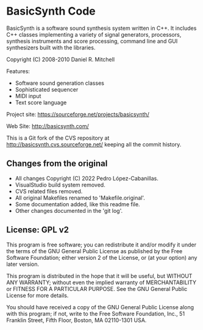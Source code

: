 # BasicSynth Code

BasicSynth is a software sound synthesis system written in C++. It includes C++ classes implementing a variety of signal generators, processors, synthesis instruments and score processing, command line and GUI synthesizers built with the libraries.

Copyright (C) 2008-2010 Daniel R. Mitchell

Features:

* Software sound generation classes
* Sophisticated sequencer
* MIDI input
* Text score language

Project site: https://sourceforge.net/projects/basicsynth/

Web Site: http://basicsynth.com/

This is a Git fork of the CVS repository at http://basicsynth.cvs.sourceforge.net/ keeping all the commit history.

## Changes from the original

* All changes Copyright (C) 2022 Pedro López-Cabanillas.
* VisualStudio build system removed.
* CVS related files removed.
* All original Makefiles renamed to 'Makefile.original'.
* Some documentation added, like this readme file.
* Other changes documented in the 'git log'.

## License: GPL v2

This program is free software; you can redistribute it and/or modify
it under the terms of the GNU General Public License as published by
the Free Software Foundation; either version 2 of the License, or
(at your option) any later version.

This program is distributed in the hope that it will be useful,
but WITHOUT ANY WARRANTY; without even the implied warranty of
MERCHANTABILITY or FITNESS FOR A PARTICULAR PURPOSE.  See the
GNU General Public License for more details.

You should have received a copy of the GNU General Public License along
with this program; if not, write to the Free Software Foundation, Inc.,
51 Franklin Street, Fifth Floor, Boston, MA 02110-1301 USA.
